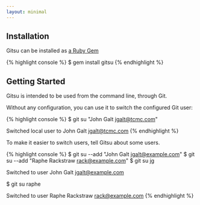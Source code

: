 ```yaml
---
layout: minimal
---
```


## Installation

Gitsu can be installed as [a Ruby Gem](https://rubygems.org/gems/gitsu)

{% highlight console %}
$ gem install gitsu
{% endhighlight %}

## Getting Started

Gitsu is intended to be used from the command line, through Git.

Without any configuration, you can use it to switch the configured Git user:

{% highlight console %}
$ git su "John Galt <jgalt@tcmc.com>"

Switched local user to John Galt <jgalt@tcmc.com>
{% endhighlight %}

To make it easier to switch users, tell Gitsu about some users.

{% highlight console %}
$ git su --add "John Galt <jgalt@example.com>"
$ git su --add "Raphe Rackstraw <rack@example.com>"
$ git su jg

Switched to user John Galt <jgalt@example.com>

$ git su raphe

Switched to user Raphe Rackstraw <rack@example.com>
{% endhighlight %}
